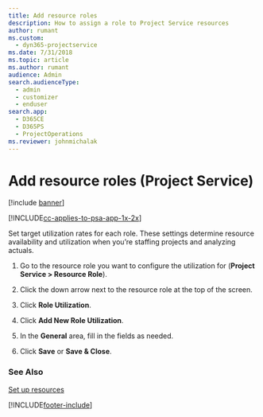 ```yaml
---
title: Add resource roles
description: How to assign a role to Project Service resources
author: rumant
ms.custom: 
  - dyn365-projectservice
ms.date: 7/31/2018
ms.topic: article
ms.author: rumant
audience: Admin
search.audienceType: 
  - admin
  - customizer
  - enduser
search.app: 
  - D365CE
  - D365PS
  - ProjectOperations
ms.reviewer: johnmichalak
---
```

# Add resource roles (Project Service)

[!include [banner](../includes/psa-now-project-operations.md)]

[!INCLUDE[cc-applies-to-psa-app-1x-2x](../includes/cc-applies-to-psa-app-1x-2x.md)]

Set target utilization rates for each role. These settings determine resource availability and utilization when you’re staffing projects and analyzing actuals.  
  
1.  Go to the resource role you want to configure the utilization for (**Project Service > Resource Role**).  
  
2.  Click the down arrow next to the resource role at the top of the screen.  
  
3.  Click **Role Utilization**.  
  
4.  Click **Add New Role Utilization**.  
  
5.  In the **General** area, fill in the fields as needed.  
  
6.  Click **Save** or **Save & Close**.  
  
### See Also  
 [Set up resources](../psa/set-up-resources.md)


[!INCLUDE[footer-include](../includes/footer-banner.md)]
